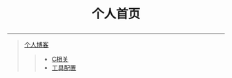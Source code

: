 # <p align="center">个人首页</font></p>
---

> [个人博客](./blogs/blogs.html)
>>* [C相关](./blogs/C.html)
>>* [工具配置](./blogs/工具配置.html)
